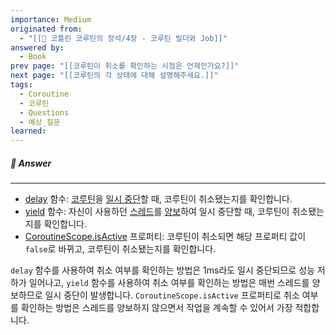 ```yaml
---
importance: Medium
originated from:
  - "[[📘 코틀린 코루틴의 정석/4장 - 코루틴 빌더와 Job]]"
answered by:
  - Book
prev page: "[[코루틴이 취소를 확인하는 시점은 언제인가요?]]"
next page: "[[코루틴의 각 상태에 대해 설명해주세요.]]"
tags:
  - Coroutine
  - 코루틴
  - Questions
  - 예상_질문
learned:
---
```

##### 💬 Answer
---
- [delay](delay.md) 함수: [코루틴](코루틴.md)을 [일시 중단](일시%20중단.md)할 때, 코루틴이 취소됐는지를 확인합니다.
- [yield](yield.md) 함수: 자신이 사용하던 [스레드](스레드.md)를 [양보](양보.md)하여 일시 중단할 때, 코루틴이 취소됐는지를 확인합니다.
- [CoroutineScope.isActive](CoroutineScope.isActive.md) 프로퍼티: 코루틴이 취소되면 해당 프로퍼티 값이 `false`로 바뀌고, 코루틴이 취소됐는지를 확인합니다.

`delay` 함수를 사용하여 취소 여부를 확인하는 방법은 1ms라도 일시 중단되므로 성능 저하가 일어나고, `yield` 함수를 사용하여 취소 여부를 확인하는 방법은 매번 스레드를 양보하므로 일시 중단이 발생합니다.
`CoroutineScope.isActive` 프로퍼티로 취소 여부를 확인하는 방법은 스레드를 양보하지 않으면서 작업을 계속할 수 있어서 가장 적합합니다.
